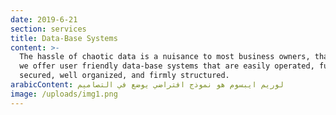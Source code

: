 ```yaml
---
date: 2019-6-21
section: services
title: Data-Base Systems
content: >-
  The hassle of chaotic data is a nuisance to most business owners, that’s why
  we offer user friendly data-base systems that are easily operated, fully
  secured, well organized, and firmly structured.
arabicContent: لوريم ايبسوم هو نموذج افتراضي يوضع في التصاميم
image: /uploads/img1.png
---
```



